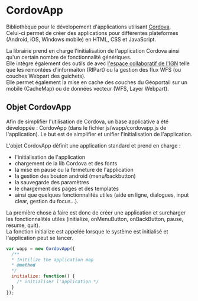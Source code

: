 # CordovApp

Bibliothèque pour le dévelopement d'applications utilisant [Cordova](https://cordova.apache.org/docs/en/latest/guide/platforms/index.html).    
Celui-ci permet de créer des applications pour différentes plateformes (Android, iOS, Windows mobile) en HTML, CSS et JavaScript.

La librairie prend en charge l'initialisation de l'application Cordova ainsi qu'un certain nombre de fonctionnalité génériques.    
Elle intègre également des outils de avec [l'espace collaboratif de l'IGN](https://espacecollaboratif.ign.fr/) telle que 
les remontées d'informaiton (RIPart) ou la gestion des flux WFS (ou couches Webpart des guichets).    
Elle permet également la mise en cache des couches du Géoportail sur un mobile (CacheMap) ou de données vecteur (WFS, Layer Webpart).

## Objet CordovApp

Afin de simplifier l'utilisation de Cordova, un base applicative a été développée : CordovApp (dans le fichier js/wapp/cordovapp.js de l'application). 
Le but est de simplifier et unifier l'initialisation de l'application.

L'objet CordovApp définit une application standard et prend en charge :
* l'initialisation de l'application
* chargement de la lib Cordova et des fonts
* la mise en pause ou la fermeture de l'application
* la gestion des bouton android (menu/backbutton)
* la sauvegarde des paramètres
* le chargement des pages et des templates
* ainsi que quelques fonctionnalités utiles (aide en ligne, dialogues, input clear, gestion du focus...).

La première chose à faire est donc de créer une application et surcharger les fonctionnalités utiles 
(initialize, onMenuButton, onBackButton, pause, resume, quit).    
La fonction initialize est appelée lorsque le système est initialisé et l'application peut se lancer.

```javascript
var wapp = new CordovApp({
  /**
  * Initilize the application map 
  * @method
  */
  initialize: function() {
    /* initialiser l'application */
  }
});
```

